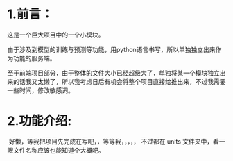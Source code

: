 # 1.前言：

这是一个巨大项目中的一个小模块。

由于涉及到模型的训练与预测等功能，用python语言书写，所以单独独立出来作为功能的服务端。

至于前端项目部分，由于整体的文件大小已经超级大了，单独将某一个模块独立出来的话我又太懒了，所以我考虑日后有机会将整个项目直接给推出来，不过我需要一些时间，修改敏感词。

# 2.功能介绍:

​	好懒，等我把项目先完成在写吧，，等等我，，，，，
不过都在 units 文件夹中，看一眼文件名称应该也能知道个大概吧。



​		





